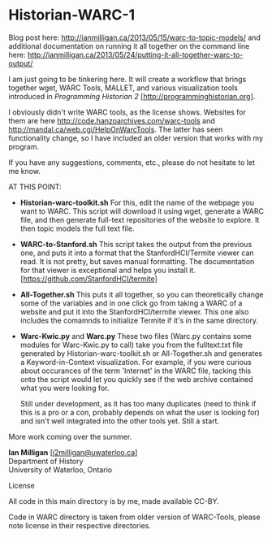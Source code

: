 Historian-WARC-1
======================

Blog post here: http://ianmilligan.ca/2013/05/15/warc-to-topic-models/ and additional documentation on running it all
together on the command line here: http://ianmilligan.ca/2013/05/24/putting-it-all-together-warc-to-output/

I am just going to be tinkering here. It will create a workflow that brings together wget, WARC Tools, MALLET,
and various visualization tools introduced in _Programming Historian 2_ [http://programminghistorian.org].

I obviously didn't write WARC tools, as the license shows. Websites for them are here 
http://code.hanzoarchives.com/warc-tools and http://mandal.ca/web.cgi/HelpOnWarcTools. The latter
has seen functionality change, so I have included an older version that works with my program.

If you have any suggestions, comments, etc., please do not hesitate to let me know.

AT THIS POINT:
- <b>Historian-warc-toolkit.sh</b>
    For this, edit the name of the webpage you want to WARC.
    This script will download it using wget, generate a WARC file, and then generate full-text repositories
    of the website to explore. It then topic models the full text file.

- <b>WARC-to-Stanford.sh</b>
    This script takes the output from the previous one, and puts it into a format that the StanfordHCI/Termite viewer
    can read. It is not pretty, but saves manual formatting. The documentation for that viewer is exceptional and
    helps you install it. [https://github.com/StanfordHCI/termite]

- <b>All-Together.sh</b>
    This puts it all together, so you can theoretically change some of the variables and in one click go from 
    taking a WARC of a website and put it into the StanfordHCI/termite viewer. This one also includes the comamnds
    to initialize Termite if it's in the same directory.

- <b>Warc-Kwic.py</b> and <b>Warc.py</b>
    These two files (Warc.py contains some modules for Warc-Kwic.py to call) take you from the fulltext.txt file 
    generated by Historian-warc-toolkit.sh or All-Together.sh and generates a Keyword-in-Context visualization. For
    example, if you were curious about occurances of the term 'Internet' in the WARC file, tacking this onto the 
    script would let you quickly see if the web archive contained what you were looking for.

    Still under development, as it has too many duplicates (need to think if this is a pro or a con, probably depends
    on what the user is looking for) and isn't well integrated into the other tools yet. Still a start.

More work coming over the summer.

<b>Ian Milligan</b> [i2milligan@uwaterloo.ca]<br>
Department of History<br>
University of Waterloo, Ontario

License

All code in this main directory is by me, made available CC-BY.

Code in WARC directory is taken from older version of WARC-Tools, please note license in their respective
directories.
